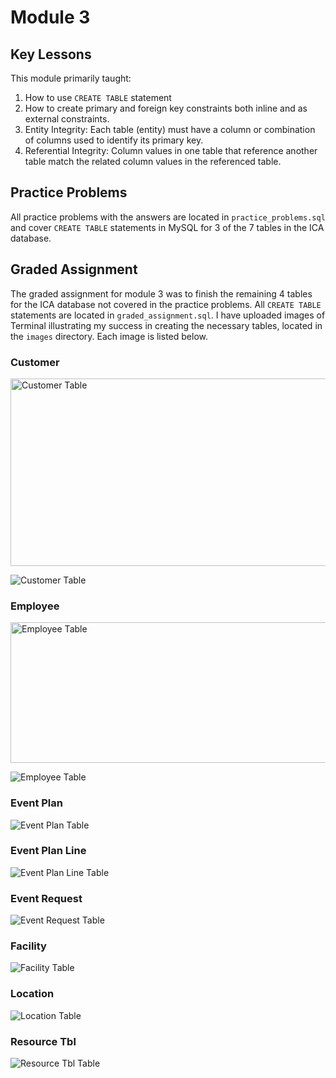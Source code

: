 # Module 3

## Key Lessons

This module primarily taught:

 1. How to use `CREATE TABLE` statement
 2. How to create primary and foreign key constraints both inline and as external constraints.
 3. Entity Integrity: Each table (entity) must have a column or combination of columns used to identify its primary key.
 4. Referential Integrity: Column values in one table that reference another table match the related column values in the referenced table.

## Practice Problems

All practice problems with the answers are located in `practice_problems.sql` and cover `CREATE TABLE` statements in MySQL for 3 of the 7 tables in the ICA database.

## Graded Assignment

The graded assignment for module 3 was to finish the remaining 4 tables for the ICA database not covered in the practice problems. All `CREATE TABLE` statements are located in `graded_assignment.sql`. I have uploaded images of Terminal illustrating my success in creating the necessary tables, located in the `images` directory. Each image is listed below.


### Customer

<img src="./images/customer.png" alt="Customer Table" width="800" height="300" />

![Customer Table](./images/customer.png)

### Employee

<img src="./images/customer.png" alt="Employee Table" width="600" height="225" />

![Employee Table](./images/employee.png)

### Event Plan

![Event Plan Table](./images/eventplan.png)

### Event Plan Line

![Event Plan Line Table](./images/eventplanline.png)

### Event Request

![Event Request Table](./images/eventrequest.png)

### Facility

![Facility Table](./images/facility.png)

### Location

![Location Table](./images/location.png)

### Resource Tbl

![Resource Tbl Table](./images/resourcetbl.png)
